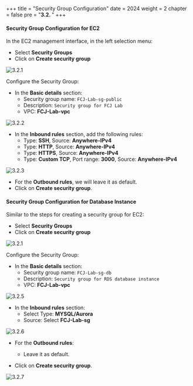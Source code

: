 +++
title = "Security Group Configuration"
date = 2024
weight = 2
chapter = false
pre = "<b>3.2. </b>"
+++

#### Security Group Configuration for EC2

In the EC2 management interface, in the left selection menu:

- Select **Security Groups**
- Click on **Create security group**

![3.2.1](/images/3-preparation/3.2.1.png)

Configure the Security Group:

- In the **Basic details** section:
  - Security group name: `FCJ-Lab-sg-public`
  - Description: `Security group for FCJ Lab`
  - VPC: **FCJ-Lab-vpc**

![3.2.2](/images/3-preparation/3.2.2.png)

- In the **Inbound rules** section, add the following rules:
  - Type: **SSH**, Source: **Anywhere-IPv4**
  - Type: **HTTP**, Source: **Anywhere-IPv4**
  - Type: **HTTPS**, Source: **Anywhere-IPv4**
  - Type: **Custom TCP**, Port range: **3000**, Source: **Anywhere-IPv4**

![3.2.3](/images/3-preparation/3.2.3.png)

- For the **Outbound rules**, we will leave it as default.
- Click on **Create security group**.

#### Security Group Configuration for Database Instance

Similar to the steps for creating a security group for EC2:

- Select **Security Groups**
- Click on **Create security group**

![3.2.1](/images/3-preparation/3.2.1.png)

Configure the Security Group:

- In the **Basic details** section:
  - Security group name: `FCJ-Lab-sg-db`
  - Description: `Security group for RDS database instance`
  - VPC: **FCJ-Lab-vpc**

![3.2.5](/images/3-preparation/3.2.5.png)

- In the **Inbound rules** section:
  - Select Type: **MYSQL/Aurora**
  - Source: Select **FCJ-Lab-sg**

![3.2.6](/images/3-preparation/3.2.6.png)

- For the **Outbound rules**:

  - Leave it as default.

- Click on **Create security group**.

![3.2.7](/images/3-preparation/3.2.7.png)
